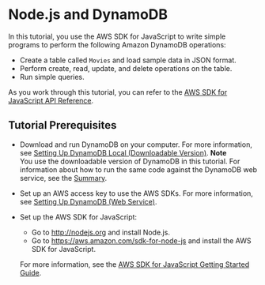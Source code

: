 # Node\.js and DynamoDB<a name="GettingStarted.NodeJs"></a>

In this tutorial, you use the AWS SDK for JavaScript to write simple programs to perform the following Amazon DynamoDB operations:
+ Create a table called `Movies` and load sample data in JSON format\.
+ Perform create, read, update, and delete operations on the table\.
+ Run simple queries\.

As you work through this tutorial, you can refer to the [AWS SDK for JavaScript API Reference](https://docs.aws.amazon.com/AWSJavaScriptSDK/latest/)\.

## Tutorial Prerequisites<a name="GettingStarted.NodeJs.Prereqs"></a>
+ Download and run DynamoDB on your computer\. For more information, see [Setting Up DynamoDB Local \(Downloadable Version\)](DynamoDBLocal.md)\. 
**Note**  
You use the downloadable version of DynamoDB in this tutorial\. For information about how to run the same code against the DynamoDB web service, see the [Summary](GettingStarted.NodeJs.Summary.md)\. 
+ Set up an AWS access key to use the AWS SDKs\. For more information, see [Setting Up DynamoDB \(Web Service\)](SettingUp.DynamoWebService.md)\. 
+ Set up the AWS SDK for JavaScript:
  + Go to [http://nodejs\.org](http://nodejs.org) and install Node\.js\.
  + Go to [https://aws\.amazon\.com/sdk\-for\-node\-js](https://aws.amazon.com/sdk-for-node-js) and install the AWS SDK for JavaScript\.

  For more information, see the [AWS SDK for JavaScript Getting Started Guide](https://docs.aws.amazon.com/AWSJavaScriptSDK/guide/browser-intro.html)\.